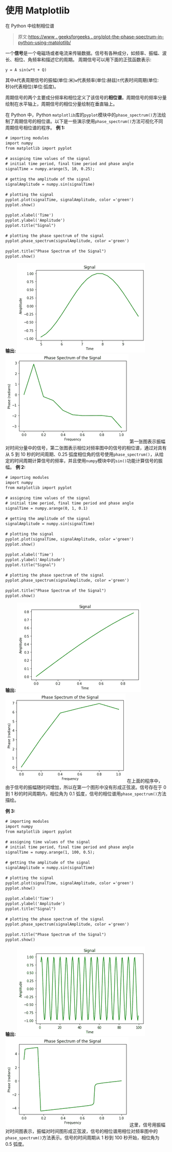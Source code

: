 # 使用 Matplotlib

在 Python 中绘制相位谱

> 原文:[https://www . geeksforgeeks . org/plot-the-phase-spectrum-in-python-using-matplotlib/](https://www.geeksforgeeks.org/plot-the-phase-spectrum-in-python-using-matplotlib/)

一个**信号**是一个电磁场或者电流来传输数据。信号有各种成分，如频率、振幅、波长、相位、角频率和描述它的周期。
周期信号可以用下面的正弦函数表示:

```
y = A sin(w*t + Q)

```

其中`A`代表周期信号的振幅(单位:米)`w`代表频率(单位:赫兹)`t`代表时间周期(单位:秒)`Q`代表相位(单位:弧度)。

周期信号的两个主要成分频率和相位定义了该信号的**相位谱**。周期信号的频率分量绘制在水平轴上，周期信号的相位分量绘制在垂直轴上。

在 Python 中，Python `matplotlib`库的`pyplot`模块中的`phase_spectrum()`方法绘制了周期信号的相位谱。以下是一些演示使用`phase_spectrum()`方法可视化不同周期信号相位谱的程序。
**例 1:**

```
# importing modules
import numpy
from matplotlib import pyplot 

# assigning time values of the signal
# initial time period, final time period and phase angle
signalTime = numpy.arange(5, 10, 0.25);

# getting the amplitude of the signal
signalAmplitude = numpy.sin(signalTime)

# plotting the signal 
pyplot.plot(signalTime, signalAmplitude, color ='green')
pyplot.show()

pyplot.xlabel('Time')
pyplot.ylabel('Amplitude')
pyplot.title("Signal")

# plotting the phase spectrum of the signal 
pyplot.phase_spectrum(signalAmplitude, color ='green')

pyplot.title("Phase Spectrum of the Signal")
pyplot.show()
```

**输出:**
![](img/e81bca8a1a5d3464d8216f6ba1cb3877.png)
![](img/5ceed36b26a7a11e22b58f9cb423a68b.png)
第一张图表示振幅对时间分量中的信号，第二张图表示相位对频率图中的信号的相位谱，通过对具有从 5 到 10 秒的时间周期、0.25 弧度相位角的信号使用`phase_spectrum()`，从给定的时间周期计算信号的频率，并且使用`numpy`模块中的`sin()`功能计算信号的振幅。
**例 2:**

```
# importing modules
import numpy
from matplotlib import pyplot 

# assigning time values of the signal
# initial time period, final time period and phase angle
signalTime = numpy.arange(0, 1, 0.1)

# getting the amplitude of the signal
signalAmplitude = numpy.sin(signalTime)

# plotting the signal 
pyplot.plot(signalTime, signalAmplitude, color ='green')
pyplot.show()

pyplot.xlabel('Time')
pyplot.ylabel('Amplitude')
pyplot.title("Signal")

# plotting the phase spectrum of the signal 
pyplot.phase_spectrum(signalAmplitude, color ='green')

pyplot.title("Phase Spectrum of the Signal")
pyplot.show()
```

**输出:**
![](img/a72966d164fc7a37f73eeaa7994ed894.png)
![](img/f509a3b4eb3b1654be2362d70671f0df.png)
在上面的程序中，由于信号的振幅随时间增加，所以在第一个图形中没有形成正弦波。信号存在于 0 到 1 秒的时间周期内，相位角为 0.1 弧度，信号的相位谱用`phase_spectrum()`方法描绘。

**例 3:**

```
# importing modules
import numpy
from matplotlib import pyplot 

# assigning time values of the signal
# initial time period, final time period and phase angle 
signalTime = numpy.arange(1, 100, 0.5);

# getting the amplitude of the signal
signalAmplitude = numpy.sin(signalTime)

# plotting the signal 
pyplot.plot(signalTime, signalAmplitude, color ='green')
pyplot.show()

pyplot.xlabel('Time')
pyplot.ylabel('Amplitude')
pyplot.title("Signal")

# plotting the phase spectrum of the signal 
pyplot.phase_spectrum(signalAmplitude, color ='green')

pyplot.title("Phase Spectrum of the Signal")
pyplot.show()
```

**输出:**
![](img/3354db3d6267716a46e1550b7cc666ab.png)
![](img/2317b23ef1f3cf20f2db9781e8cefd48.png)
这里，信号用振幅对时间图表示，振幅对时间图形成正弦波，信号的相位谱用相位对频率图中的`phase_spectrum()`方法表示。信号的时间周期从 1 秒到 100 秒开始，相位角为 0.5 弧度。